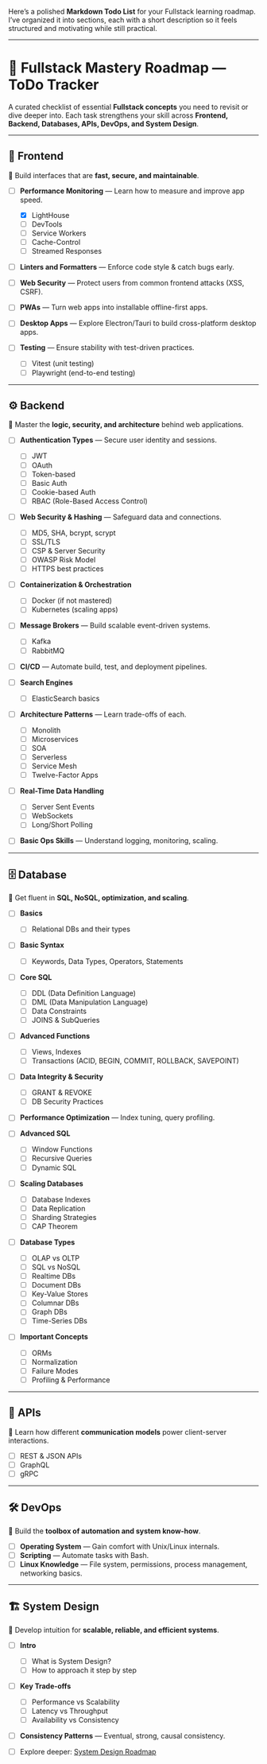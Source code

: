 Here’s a polished **Markdown Todo List** for your Fullstack learning roadmap. I’ve organized it into sections, each with a short description so it feels structured and motivating while still practical.

---

# 🚀 Fullstack Mastery Roadmap — ToDo Tracker

A curated checklist of essential **Fullstack concepts** you need to revisit or dive deeper into. Each task strengthens your skill across **Frontend, Backend, Databases, APIs, DevOps, and System Design**.

---

## 🎨 Frontend

📝 Build interfaces that are **fast, secure, and maintainable**.

- [ ] **Performance Monitoring** — Learn how to measure and improve app speed.

  - [x] LightHouse
  - [ ] DevTools
  - [ ] Service Workers
  - [ ] Cache-Control
  - [ ] Streamed Responses

- [ ] **Linters and Formatters** — Enforce code style & catch bugs early.
- [ ] **Web Security** — Protect users from common frontend attacks (XSS, CSRF).
- [ ] **PWAs** — Turn web apps into installable offline-first apps.
- [ ] **Desktop Apps** — Explore Electron/Tauri to build cross-platform desktop apps.
- [ ] **Testing** — Ensure stability with test-driven practices.
  - [ ] Vitest (unit testing)
  - [ ] Playwright (end-to-end testing)

---

## ⚙️ Backend

📝 Master the **logic, security, and architecture** behind web applications.

- [ ] **Authentication Types** — Secure user identity and sessions.

  - [ ] JWT
  - [ ] OAuth
  - [ ] Token-based
  - [ ] Basic Auth
  - [ ] Cookie-based Auth
  - [ ] RBAC (Role-Based Access Control)

- [ ] **Web Security & Hashing** — Safeguard data and connections.

  - [ ] MD5, SHA, bcrypt, scrypt
  - [ ] SSL/TLS
  - [ ] CSP & Server Security
  - [ ] OWASP Risk Model
  - [ ] HTTPS best practices

- [ ] **Containerization & Orchestration**

  - [ ] Docker (if not mastered)
  - [ ] Kubernetes (scaling apps)

- [ ] **Message Brokers** — Build scalable event-driven systems.

  - [ ] Kafka
  - [ ] RabbitMQ

- [ ] **CI/CD** — Automate build, test, and deployment pipelines.
- [ ] **Search Engines**

  - [ ] ElasticSearch basics

- [ ] **Architecture Patterns** — Learn trade-offs of each.

  - [ ] Monolith
  - [ ] Microservices
  - [ ] SOA
  - [ ] Serverless
  - [ ] Service Mesh
  - [ ] Twelve-Factor Apps

- [ ] **Real-Time Data Handling**

  - [ ] Server Sent Events
  - [ ] WebSockets
  - [ ] Long/Short Polling

- [ ] **Basic Ops Skills** — Understand logging, monitoring, scaling.

---

## 🗄️ Database

📝 Get fluent in **SQL, NoSQL, optimization, and scaling**.

- [ ] **Basics**

  - [ ] Relational DBs and their types

- [ ] **Basic Syntax**

  - [ ] Keywords, Data Types, Operators, Statements

- [ ] **Core SQL**

  - [ ] DDL (Data Definition Language)
  - [ ] DML (Data Manipulation Language)
  - [ ] Data Constraints
  - [ ] JOINS & SubQueries

- [ ] **Advanced Functions**

  - [ ] Views, Indexes
  - [ ] Transactions (ACID, BEGIN, COMMIT, ROLLBACK, SAVEPOINT)

- [ ] **Data Integrity & Security**

  - [ ] GRANT & REVOKE
  - [ ] DB Security Practices

- [ ] **Performance Optimization** — Index tuning, query profiling.
- [ ] **Advanced SQL**

  - [ ] Window Functions
  - [ ] Recursive Queries
  - [ ] Dynamic SQL

- [ ] **Scaling Databases**

  - [ ] Database Indexes
  - [ ] Data Replication
  - [ ] Sharding Strategies
  - [ ] CAP Theorem

- [ ] **Database Types**

  - [ ] OLAP vs OLTP
  - [ ] SQL vs NoSQL
  - [ ] Realtime DBs
  - [ ] Document DBs
  - [ ] Key-Value Stores
  - [ ] Columnar DBs
  - [ ] Graph DBs
  - [ ] Time-Series DBs

- [ ] **Important Concepts**

  - [ ] ORMs
  - [ ] Normalization
  - [ ] Failure Modes
  - [ ] Profiling & Performance

---

## 🔗 APIs

📝 Learn how different **communication models** power client-server interactions.

- [ ] REST & JSON APIs
- [ ] GraphQL
- [ ] gRPC

---

## 🛠 DevOps

📝 Build the **toolbox of automation and system know-how**.

- [ ] **Operating System** — Gain comfort with Unix/Linux internals.
- [ ] **Scripting** — Automate tasks with Bash.
- [ ] **Linux Knowledge** — File system, permissions, process management, networking basics.

---

## 🏗️ System Design

📝 Develop intuition for **scalable, reliable, and efficient systems**.

- [ ] **Intro**

  - [ ] What is System Design?
  - [ ] How to approach it step by step

- [ ] **Key Trade-offs**

  - [ ] Performance vs Scalability
  - [ ] Latency vs Throughput
  - [ ] Availability vs Consistency

- [ ] **Consistency Patterns** — Eventual, strong, causal consistency.
- [ ] Explore deeper: [System Design Roadmap](https://roadmap.sh/system-design)

